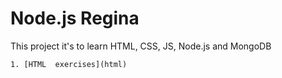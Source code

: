 # Node.js Regina

This project it's to learn HTML, CSS, JS, Node.js and MongoDB

	1. [HTML  exercises](html)